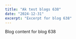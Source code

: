 ```yaml
---
title: "Ak test blogs 638"
date: "2024-12-31"
excerpt: "Excerpt for blog 638"
---
```


Blog content for blog 638